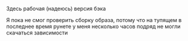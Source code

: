 Здесь рабочая (надеюсь) версия бэка

Я пока не смог проверить сборку образа, потому что на тупящем в последнее время рунете у меня несколько часов подряд не могли скачаться зависимости
